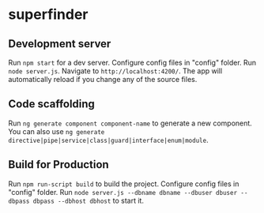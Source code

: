 # superfinder


## Development server

Run `npm start` for a dev server. Configure config files in "config" folder. Run `node server.js`. Navigate to `http://localhost:4200/`. The app will automatically reload if you change any of the source files.

## Code scaffolding

Run `ng generate component component-name` to generate a new component. You can also use `ng generate directive|pipe|service|class|guard|interface|enum|module`.

## Build for Production

Run `npm run-script build` to build the project. Configure config files in "config" folder. Run `node server.js --dbname dbname --dbuser dbuser --dbpass dbpass --dbhost dbhost` to start it.